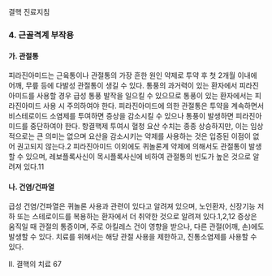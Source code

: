 결핵 진료지침

### 4. 근골격계 부작용

#### 가. 관절통

피라진아미드는 근육통이나 관절통의 가장 흔한 원인 약제로 투약 후 첫 2개월 이내에 어깨, 무릎 등에 다발성 관절통이 생길 수 있다. 통풍의 과거력이 있는 환자에서 피라진아미드를 사용할 경우 급성 통풍 발작을 일으킬 수 있으므로 통풍이 있는 환자에서는 피라진아미드 사용 시 주의하여야 한다. 피라진아미드에 의한 관절통은 투약을 계속하면서 비스테로이드 소염제를 투여하면 증상을 감소시킬 수 있으나 통풍이 발생하면 피라진아미드를 중단하여야 한다. 항결핵제 투여시 혈청 요산 수치는 종종 상승하지만, 이는 임상적으로는 큰 의미는 없으며 요산을 감소시키는 약제를 사용하는 것은 입증된 이점이 없어 권고되지 않는다.2 피라진아미드 이외에도 퀴놀론계 약제에 의해서도 관절통이 발생할 수 있으며, 레보플록사신이 목시플록사신에 비하여 관절통의 빈도가 높은 것으로 알려져 있다.11

#### 나. 건염/건파열

급성 건염/건파열은 퀴놀론 사용과 관련이 있다고 알려져 있으며, 노인환자, 신장기능 저하 또는 스테로이드를 복용하는 환자에서 더 취약한 것으로 알려져 있다.1,2,12 증상은 움직일 때 관절의 통증이며, 주로 아킬레스 건이 영향을 받으나, 다른 관절(어깨, 손)에도 발생할 수 있다. 치료를 위해서는 해당 관절 사용을 제한하고, 진통소염제를 사용할 수 있다.

II. 결핵의 치료 <PAGE>67